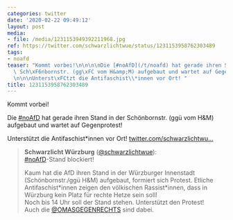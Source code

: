 ```yaml
---
categories: twitter
date: '2020-02-22 09:49:12'
layout: post
media:
- file: /media/1231153949392211968.jpg
ref: https://twitter.com/schwarzlichtwue/status/1231153958762303489
tags:
- noafd
teaser: "Kommt vorbei!\n\n\n\nDie [#noAfD](/t/noafd) hat gerade ihren Stand in der\
  \ Sch\xF6nbornstr. (gg\xFC vom H&amp;M) aufgebaut und wartet auf Gegenprotest!\n\
  \n\n\nUnterst\xFCtzt die Antifaschist\\*innen vor Ort! "
title: 1231153958762303489
---
```

Kommt vorbei!



Die [#noAfD](/t/noafd) hat gerade ihren Stand in der Schönbornstr. (ggü vom H&amp;M) aufgebaut und wartet auf Gegenprotest!



Unterstützt die Antifaschist\*innen vor Ort! 
[twitter.com/schwarzlichtwu…](https://twitter.com/schwarzlichtwue/status/1231159447722086400?s=19)
> <b>Schwarzlicht Würzburg</b> ([@schwarzlichtwue](https://twitter.com/schwarzlichtwue)):  
>[#noAfD](/t/noafd)-Stand blockiert!  
>  
>  
>  
>Kaum hat die AfD ihren Stand in der Würzburger Innenstadt (Schönbornstr./ggü H&amp;M) aufgebaut, formiert sich Protest. Etliche Antifaschist\*innen zeigen den völkischen Rassist\*innen, dass in Würzburg kein Platz für rechte Hetze sein soll!   
>Noch bis 14 Uhr soll der Stand stehen. Unterstützt den Protest!  
>Auch die [@OMASGEGENRECHTS](https://twitter.com/OMASGEGENRECHTS) sind dabei.   

